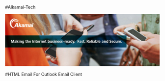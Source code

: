 ﻿#Alkamai-Tech

![alt tag](https://github.com/gbjack/Alkamai-Tech/blob/master/images/preview.PNG)

#HTML Email
For Outlook Email Client
